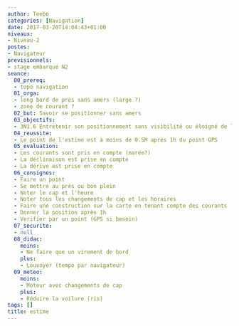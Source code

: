 ```yaml
---
author: Teebo
categories: [Navigation]
date: 2017-03-20T14:04:43+01:00
niveaux:
- Niveau-2
postes:
- Navigateur
previsionnels:
- stage embarqué N2
seance:
  00_prereq:
  - topo navigation
  01_orga:
  - long bord de près sans amers (large ?)
  - zone de courant ?
  02_but: Savoir se positionner sans amers
  03_objectifs:
  - 3N1.6 Entretenir son positionnement sans visibilité ou éloigné de la côte
  04_reussite:
  - Le point de l'estime est à moins de 0.5M après 1h du point GPS
  05_evaluation:
  - Les courants sont pris en compte (marée?)
  - La déclinaison est prise en compte
  - La dérive est prise en compte
  06_consignes:
  - Faire un point
  - Se mettre au près ou bon plein
  - Noter le cap et l'heure
  - Noter tous les changements de cap et les horaires
  - Faire une construction sur la carte en tenant compte des courants
  - Donner la position après 1h
  - Verifier par un point (GPS si besoin)
  07_securite:
  - null
  08_didac:
    moins:
    - Ne faire que un virement de bord
    plus:
    - Louvoyer (tempo par navigateur)
  09_meteo:
    moins:
    - Moteur avec changements de cap
    plus:
    - Réduire la voilure (ris)
tags: []
title: estime
---
```

